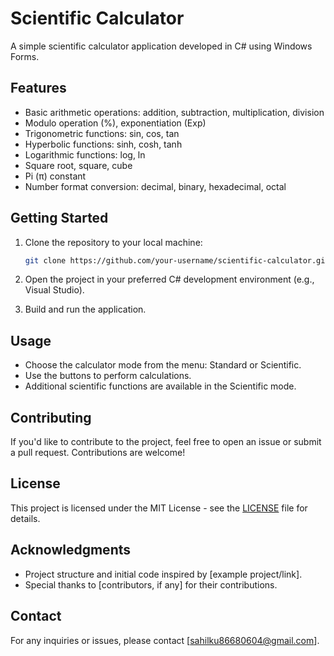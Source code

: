# Scientific Calculator

A simple scientific calculator application developed in C# using Windows Forms.

## Features

- Basic arithmetic operations: addition, subtraction, multiplication, division
- Modulo operation (%), exponentiation (Exp)
- Trigonometric functions: sin, cos, tan
- Hyperbolic functions: sinh, cosh, tanh
- Logarithmic functions: log, ln
- Square root, square, cube
- Pi (π) constant
- Number format conversion: decimal, binary, hexadecimal, octal

## Getting Started

1. Clone the repository to your local machine:

    ```bash
    git clone https://github.com/your-username/scientific-calculator.git
    ```

2. Open the project in your preferred C# development environment (e.g., Visual Studio).

3. Build and run the application.

## Usage

- Choose the calculator mode from the menu: Standard or Scientific.
- Use the buttons to perform calculations.
- Additional scientific functions are available in the Scientific mode.

## Contributing

If you'd like to contribute to the project, feel free to open an issue or submit a pull request. Contributions are welcome!

## License

This project is licensed under the MIT License - see the [LICENSE](LICENSE) file for details.

## Acknowledgments

- Project structure and initial code inspired by [example project/link].
- Special thanks to [contributors, if any] for their contributions.

## Contact

For any inquiries or issues, please contact [sahilku86680604@gmail.com].
